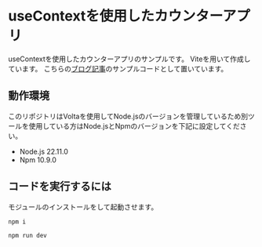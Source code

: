 # useContextを使用したカウンターアプリ

useContextを使用したカウンターアプリのサンプルです。
Viteを用いて作成しています。
こちらの[ブログ記事](https://saga-web-engineer-blog.pages.dev/posts/counter-usecontext)のサンプルコードとして置いています。

## 動作環境

このリポジトリはVoltaを使用してNode.jsのバージョンを管理しているため別ツールを使用している方はNode.jsとNpmのバージョンを下記に設定してください。

- Node.js 22.11.0
- Npm 10.9.0

## コードを実行するには

モジュールのインストールをして起動させます。
```bash
npm i
```

```bash
npm run dev
```
